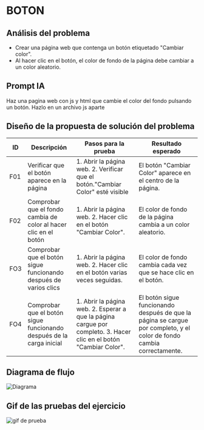 # BOTON
## Análisis del problema

- Crear una página web que contenga un botón etiquetado "Cambiar color".
- Al hacer clic en el botón, el color de fondo de la página debe cambiar a un color aleatorio.

## Prompt IA

Haz una pagina web con js y html que cambie el color del fondo pulsando un botón.
Hazlo en un archivo js aparte

## Diseño de la propuesta de solución del problema
| ID | Descripción | Pasos para la prueba | Resultado esperado |
|--------------|--------------|--------------|--------------|
| F01 | Verificar que el botón aparece en la página | 1. Abrir la página web. 2. Verificar que el botón."Cambiar Color" esté visible | El botón "Cambiar Color" aparece en el centro de la página.  |
| F02 | Comprobar que el fondo cambia de color al hacer clic en el botón | 1. Abrir la página web. 2. Hacer clic en el botón "Cambiar Color".  | El color de fondo de la página cambia a un color aleatorio.|
FO3 | Comprobar que el botón sigue funcionando después de varios clics | 1. Abrir la página web. 2. Hacer clic en el botón varias veces seguidas. | El color de fondo cambia cada vez que se hace clic en el botón.|
FO4 | 	Comprobar que el botón sigue funcionando después de la carga inicial | 1. Abrir la página web. 2. Esperar a que la página cargue por completo. 3. Hacer clic en el botón "Cambiar Color". | El botón sigue funcionando después de que la página se cargue por completo, y el color de fondo cambia correctamente.

## Diagrama de flujo

![Diagrama](https://raw.githubusercontent.com/zencare4k/EC-Carlos-Marban-24-25/refs/heads/main/1T/Sprint_1/Diagrama_sin_t%C3%ADtulo.drawio.png)

## Gif de las pruebas del ejercicio

![gif de prueba](https://raw.githubusercontent.com/zencare4k/EC-Carlos-Marban-24-25/refs/heads/main/1T/Sprint_1/Sprint1.gif)
